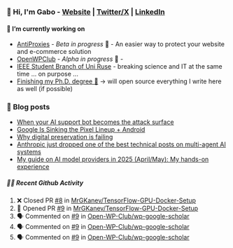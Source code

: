 ### 👋 Hi, I'm Gabo - [Website](https://gkanev.com) | [Twitter/X](https://twitter.com/mrgkanev) | [LinkedIn](https://www.linkedin.com/in/mrgkanev)

#### 🔭 I’m currently working on
- [AntiProxies](https://antiproxies.com/) - *Beta in progress* 🚀 -  An easier way to protect your website and e-commerce solution
- [OpenWPClub](https://openwpclub.com/) - *Alpha in progress* 🚀 - 
- [IEEE Student Branch of Uni Ruse](https://github.com/IEEE-Student-Branch-of-Uni-Ruse) - breaking science and IT at the same time ... on purpose ...
- [Finishing my Ph.D. degree 🤔](https://scholar.google.com/citations?user=En7GPEsAAAAJ&hl=en) -> will open source everything I write here as well (if possible)

### 📖 Blog posts
<!-- BLOG-POST-LIST:START -->
- [When your AI support bot becomes the attack surface](https://gkanev.com/posts/when-your-ai-support-bot-becomes-the-attack-surface/)
- [Google Is Sinking the Pixel Lineup + Android](https://gkanev.com/posts/google-is-sinking-the-pixel-lineup-android/)
- [Why digital preservation is failing](https://gkanev.com/posts/why-digital-preservation-is-failing/)
- [Anthropic just dropped one of the best technical posts on multi-agent AI systems](https://gkanev.com/posts/anthropic-just-dropped-one-of-the-best-technical-posts-on-multi-agent-ai-systems/)
- [My guide on AI model providers in 2025 &lpar;April/May&rpar;: My hands-on experience](https://gkanev.com/posts/my-guide-on-ai-model-providers-in-2025-april-may-my-hands-on-experience/)
<!-- BLOG-POST-LIST:END -->

##### 🧑‍💻 Recent Github Activity

<!--START_SECTION:activity-->
1. ❌ Closed PR [#8](https://github.com/MrGKanev/TensorFlow-GPU-Docker-Setup/pull/8) in [MrGKanev/TensorFlow-GPU-Docker-Setup](https://github.com/MrGKanev/TensorFlow-GPU-Docker-Setup)
2. 💪 Opened PR [#9](https://github.com/MrGKanev/TensorFlow-GPU-Docker-Setup/pull/9) in [MrGKanev/TensorFlow-GPU-Docker-Setup](https://github.com/MrGKanev/TensorFlow-GPU-Docker-Setup)
3. 🗣 Commented on [#9](https://github.com/Open-WP-Club/wp-google-scholar/issues/9#issuecomment-3249579390) in [Open-WP-Club/wp-google-scholar](https://github.com/Open-WP-Club/wp-google-scholar)
4. 🗣 Commented on [#9](https://github.com/Open-WP-Club/wp-google-scholar/issues/9#issuecomment-3243076853) in [Open-WP-Club/wp-google-scholar](https://github.com/Open-WP-Club/wp-google-scholar)
5. 🗣 Commented on [#9](https://github.com/Open-WP-Club/wp-google-scholar/issues/9#issuecomment-3242331339) in [Open-WP-Club/wp-google-scholar](https://github.com/Open-WP-Club/wp-google-scholar)
<!--END_SECTION:activity-->
